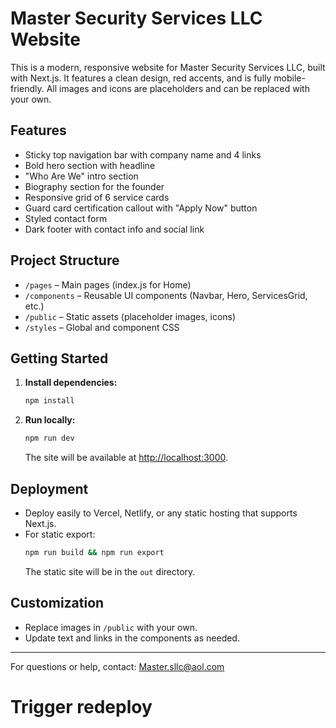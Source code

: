 # Master Security Services LLC Website

This is a modern, responsive website for Master Security Services LLC, built with Next.js. It features a clean design, red accents, and is fully mobile-friendly. All images and icons are placeholders and can be replaced with your own.

## Features
- Sticky top navigation bar with company name and 4 links
- Bold hero section with headline
- "Who Are We" intro section
- Biography section for the founder
- Responsive grid of 6 service cards
- Guard card certification callout with "Apply Now" button
- Styled contact form
- Dark footer with contact info and social link

## Project Structure
- `/pages` – Main pages (index.js for Home)
- `/components` – Reusable UI components (Navbar, Hero, ServicesGrid, etc.)
- `/public` – Static assets (placeholder images, icons)
- `/styles` – Global and component CSS

## Getting Started
1. **Install dependencies:**
   ```bash
   npm install
   ```
2. **Run locally:**
   ```bash
   npm run dev
   ```
   The site will be available at [http://localhost:3000](http://localhost:3000).

## Deployment
- Deploy easily to Vercel, Netlify, or any static hosting that supports Next.js.
- For static export:
   ```bash
   npm run build && npm run export
   ```
   The static site will be in the `out` directory.

## Customization
- Replace images in `/public` with your own.
- Update text and links in the components as needed.

---

For questions or help, contact: Master.sllc@aol.com 
# Trigger redeploy
